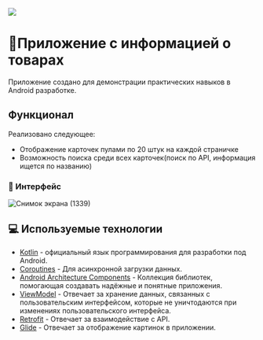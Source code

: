 ![](art/banner.png)
# 🛒Приложение с информацией о товарах


Приложение создано для демонстрации практических навыков в Android разработке.

## Функционал
Реализовано следующее:

- Отображение карточек пулами по 20 штук на каждой страничке
- Возможность поиска среди всех карточек(поиск по API, информация ищется по названию)


  
### 📱 Интерфейс 
![Снимок экрана (1339)](https://github.com/Naint/Products-Store/assets/60396802/a7e6d343-2b68-4e0a-8a03-833858f256ef)

## 💻 Используемые технологии 
- [Kotlin](https://kotlinlang.org/) - официальный язык программирования для разработки под Android.
- [Coroutines](https://kotlinlang.org/docs/reference/coroutines-overview.html) - Для асинхронной загрузки данных.
- [Android Architecture Components](https://developer.android.com/topic/libraries/architecture) - Коллекция библиотек, помогающая создавать надёжные и понятные приложения.
- [ViewModel](https://developer.android.com/topic/libraries/architecture/viewmodel) - Отвечает за хранение данных, связанных с пользовательским интерфейсом, которые не уничтодаются при изменениях пользовательского интерфейса.
- [Retrofit](https://square.github.io/retrofit/) - Отвечает за взаимодействие с API.
- [Glide](https://bumptech.github.io/glide/) - Отвечает за отображение картинок в приложении.
